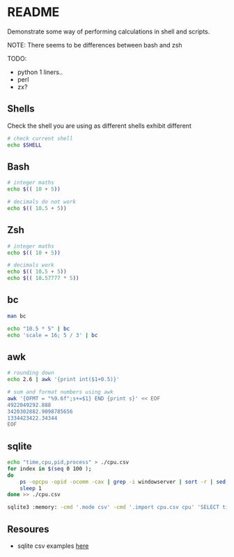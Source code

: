 # README

Demonstrate some way of performing calculations in shell and scripts.  

NOTE: There seems to be differences between bash and zsh

TODO:

* python 1 liners..
* perl
* zx?

## Shells

Check the shell you are using as different shells exhibit different  

```sh
# check current shell
echo $SHELL
```

## Bash

```sh
# integer maths
echo $(( 10 + 5))

# decimals do not work
echo $(( 10.5 + 5))
```

## Zsh

```sh
# integer maths
echo $(( 10 + 5))

# decimals work
echo $(( 10.5 + 5))
echo $(( 10.57777 * 5))
```

## bc

```sh
man bc

echo "10.5 * 5" | bc     
echo 'scale = 16; 5 / 3' | bc  
```

## awk

```sh
# rounding down
echo 2.6 | awk '{print int($1+0.5)}'

# sum and format numbers using awk
awk '{OFMT = "%9.6f";s+=$1} END {print s}' << EOF
4922049292.888
3420302882.9098785656
1334423422.34344
EOF
```

## sqlite

```sh
echo "time,cpu,pid,process" > ./cpu.csv
for index in $(seq 0 100 ); 
do
    ps -opcpu -opid -ocomm -cax | grep -i windowserver | sort -r | sed "s/^/$(date '+%H:%M:%S') /" | sed 's/\t/ /g' | sed 's/  */ /g' | sed 's/ /,/g'
    sleep 1
done >> ./cpu.csv

sqlite3 :memory: -cmd '.mode csv' -cmd '.import cpu.csv cpu' 'SELECT time, COUNT(*), AVG(cpu) FROM cpu '
```

## Resoures

* sqlite csv examples [here](../12_csv/README.md)
